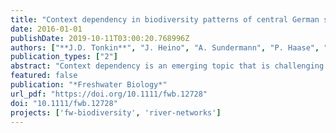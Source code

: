 ```yaml
---
title: "Context dependency in biodiversity patterns of central German stream metacommunities"
date: 2016-01-01
publishDate: 2019-10-11T03:00:20.768996Z
authors: ["**J.D. Tonkin**", "J. Heino", "A. Sundermann", "P. Haase", "S.C. Jähnig"]
publication_types: ["2"]
abstract: "Context dependency is an emerging topic that is challenging our understanding of the factors shaping biodiversity in metacommunities. River networks and other dendritic systems provide unique systems for examining variation in the processes shaping biodiversity between different metacommunities. We examined biodiversity patterns in five benthic invertebrate data sets, from two catchments in central Germany, with the aim of exploring context dependency in these systems. We used variance partitioning to disentangle the variation explained in three biodiversity metrics: taxonomic richness, Simpson's diversity and local contribution to beta diversity (LCBD; a measure of the uniqueness of a site). As explanatory variables, we used proxies of network position (i.e. catchment size and altitude) and habitat conditions. Contrary to our expectation, we found no evidence of a decline in LCBD downstream in our study. Local habitat conditions and catchment land use played a much stronger role than catchment size and altitude in explaining variation in the three biodiversity metrics. Observed patterns were highly variable between different data sets in our study. These findings suggest that factors shaping biodiversity patterns in these systems are highly context dependent and less related to their position along the river network than local habitat conditions. Given the clear context dependency between data sets, we urge researchers to focus on disentangling the factors driving the high levels of variability between individual systems through the study of a number of replicate, rather than single, metacommunities."
featured: false
publication: "*Freshwater Biology*"
url_pdf: "https://doi.org/10.1111/fwb.12728"
doi: "10.1111/fwb.12728"
projects: ['fw-biodiversity', 'river-networks']
---
```



